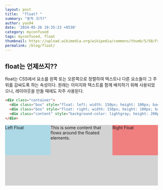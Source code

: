 ```yaml
---
layout: post
title:  "float? "
summary: "동적 크기?"
author: yoo94
date: '2024-05-26 19:35:23 +0530'
category: myconfused
tags: myconfused, float
thumbnail: https://upload.wikimedia.org/wikipedia/commons/thumb/5/50/Fxemoji_u2049.svg/255px-Fxemoji_u2049.svg.png
permalink: /blog/float/
---
```


## float는 언제쓰지??
float는 CSS에서 요소를 왼쪽 또는 오른쪽으로 정렬하여 텍스트나 다른 요소들이 그 주위를 감싸도록 하는 속성이다.
원래는 이미지와 텍스트를 함께 배치하기 위해 사용되었으나, 레이아웃을 만들 때에도 자주 사용된다.



```html
<div class="container">
  <div class="box" style="float: left; width: 150px; height: 100px; background-color: lightblue;">Left Float</div>
  <div class="box" style="float: right; width: 150px; height: 100px; background-color: lightcoral;">Right Float</div>
  <div class="content" style="background-color: lightgray; height: 200px;">This is some content that flows around the floated elements.</div>
</div>
```
<div class="container">
  <div class="box" style="float: left; width: 150px; height: 100px; background-color: lightblue;">Left Float</div>
  <div class="box" style="float: right; width: 150px; height: 100px; background-color: lightcoral;">Right Float</div>
  <div class="content" style="background-color: lightgray; height: 200px;">This is some content that flows around the floated elements.</div>
</div>

```html

```